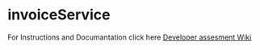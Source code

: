 # invoiceService
For Instructions and Documantation  click here 
 [Developer assesment Wiki](../../wiki)
